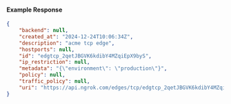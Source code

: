 <!-- Code generated for API Clients. DO NOT EDIT. -->

#### Example Response

```json
{
	"backend": null,
	"created_at": "2024-12-24T10:06:34Z",
	"description": "acme tcp edge",
	"hostports": null,
	"id": "edgtcp_2qetJBGVK6kdibY4MZqiEpX9byS",
	"ip_restriction": null,
	"metadata": "{\"environment\": \"production\"}",
	"policy": null,
	"traffic_policy": null,
	"uri": "https://api.ngrok.com/edges/tcp/edgtcp_2qetJBGVK6kdibY4MZqiEpX9byS"
}
```
